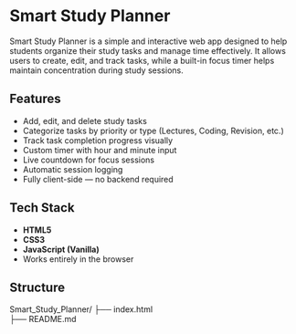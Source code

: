 # Smart Study Planner

Smart Study Planner is a simple and interactive web app designed to help students organize their study tasks and manage time effectively. It allows users to create, edit, and track tasks, while a built-in focus timer helps maintain concentration during study sessions.

## Features
- Add, edit, and delete study tasks  
- Categorize tasks by priority or type (Lectures, Coding, Revision, etc.)  
- Track task completion progress visually  
- Custom timer with hour and minute input  
- Live countdown for focus sessions  
- Automatic session logging  
- Fully client-side — no backend required  

## Tech Stack
- **HTML5**  
- **CSS3**  
- **JavaScript (Vanilla)**  
- Works entirely in the browser  

## Structure
Smart_Study_Planner/
├── index.html        
├── README.md         
